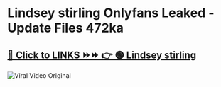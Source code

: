 
 # Lindsey stirling Onlyfans Leaked - Update Files 472ka

## <h2><a href="https://clipsfans.com/Lindsey_stirling&ref=git">🔗 Click to LINKS ⏩⏩ 👉 🟢 Lindsey stirling </a></h2>

<a href="https://clipsfans.com/Lindsey_stirling&ref=git" rel="nofollow" data-target="animated-image.originalLink"><img src="https://i.ibb.co.com/xMMVF88/686577567.gif" alt="Viral Video Original" style="max-width: 100%; display: inline-block;" data-target="animated-image.originalImage"></a>

